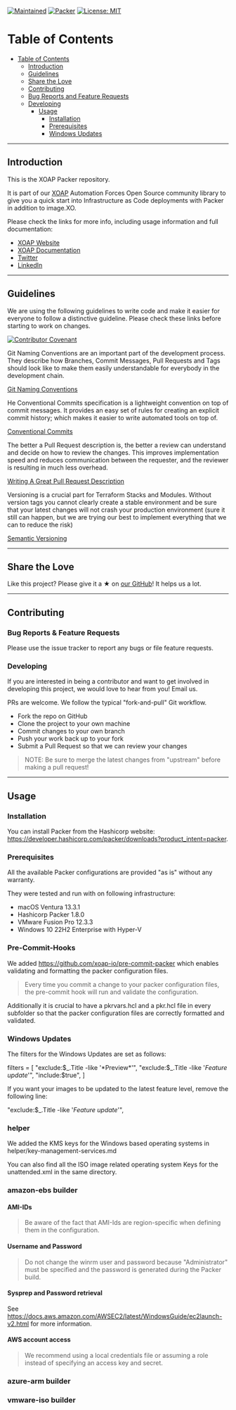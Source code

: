 [![Maintained](https://img.shields.io/badge/Maintained%20by-XOAP-success)](https://xoap.io)
[![Packer](https://img.shields.io/badge/Packer-%3E%3D1.8.0-blue)](https://packer.io)
[![License: MIT](https://img.shields.io/badge/License-MIT-yellow.svg)](https://opensource.org/licenses/MIT)

# Table of Contents

- [Table of Contents](#table-of-contents)
  - [Introduction](#introduction)
  - [Guidelines](#guidelines)
  - [Share the Love](#share-the-love)
  - [Contributing](#contributing)
  - [Bug Reports and Feature Requests](#bug-reports--feature-requests)
  - [Developing](#developing)
    - [Usage](#usage)
      - [Installation](#installation)
      - [Prerequisites](#prerequisites)
      - [Windows Updates](#windows-updates)

---

## Introduction

This is the XOAP Packer repository.

It is part of our [XOAP](https://xoap.io) Automation Forces Open Source community library to give you a quick start into Infrastructure as Code deployments with Packer in addition to image.XO.

Please check the links for more info, including usage information and full documentation:

- [XOAP Website](https://xoap.io)
- [XOAP Documentation](https://docs.xoap.io)
- [Twitter](https://twitter.com/xoap_io)
- [LinkedIn](https://www.linkedin.com/company/xoap_io)

---

## Guidelines

We are using the following guidelines to write code and make it easier for everyone to follow a distinctive guideline.
Please check these links before starting to work on changes.

[![Contributor Covenant](https://img.shields.io/badge/Contributor%20Covenant-2.1-4baaaa.svg)](CODE_OF_CONDUCT.md)

Git Naming Conventions are an important part of the development process.
They describe how Branches, Commit Messages,
Pull Requests and Tags should look like to make them easily understandable for everybody in the development chain.

[Git Naming Conventions](https://namingconvention.org/git/)

He Conventional Commits specification is a lightweight convention on top of commit messages.
It provides an easy set of rules for creating an explicit commit history; which makes it easier to write automated tools on top of.

[Conventional Commits](https://www.conventionalcommits.org/en/v1.0.0/)

The better a Pull Request description is, the better a review can understand and decide on how to review the changes.
This improves implementation speed and reduces communication between the requester,
and the reviewer is resulting in much less overhead.

[Writing A Great Pull Request Description](https://www.pullrequest.com/blog/writing-a-great-pull-request-description/)

Versioning is a crucial part for Terraform Stacks and Modules.
Without version tags you cannot clearly create a stable environment
and be sure that your latest changes will not crash your production environment (sure it still can happen,
but we are trying our best to implement everything that we can to reduce the risk)

[Semantic Versioning](https://semver.org)

---

## Share the Love

Like this project? 
Please give it a ★ on [our GitHub](https://github.com/xoap-io/xoap-uberagent-kibana-dashboards)! 
It helps us a lot.

---

## Contributing

### Bug Reports & Feature Requests

Please use the issue tracker to report any bugs or file feature requests.

### Developing

If you are interested in being a contributor and want to get involved in developing this project, we would love to hear from you! Email us.

PRs are welcome. We follow the typical "fork-and-pull" Git workflow.

- Fork the repo on GitHub
- Clone the project to your own machine
- Commit changes to your own branch
- Push your work back up to your fork
- Submit a Pull Request so that we can review your changes

> NOTE: Be sure to merge the latest changes from "upstream" before making a pull request!

---

## Usage

### Installation

You can install Packer from the Hashicorp website: https://developer.hashicorp.com/packer/downloads?product_intent=packer.

### Prerequisites

All the available Packer configurations are provided "as is" without any warranty.

They were tested and run with on following infrastructure:

- macOS Ventura 13.3.1
- Hashicorp Packer 1.8.0
- VMware Fusion Pro 12.3.3
- Windows 10 22H2 Enterprise with Hyper-V

### Pre-Commit-Hooks

We added https://github.com/xoap-io/pre-commit-packer which enables validating and formatting the packer configuration files.

> Every time you commit a change to your packer configuration files, the pre-commit hook will run and validate the configuration.

Additionally it is crucial to have a pkrvars.hcl and a pkr.hcl file in every subfolder so that the packer configuration files are correctly formatted and validated.

### Windows Updates

The filters for the Windows Updates are set as follows:

filters = [
"exclude:$_.Title -like '*Preview*'",
"exclude:$_.Title -like '*Feature update*'",
"include:$true",
]

If you want your images to be updated to the latest feature level, remove the following line:

"exclude:$\_.Title -like '_Feature update_'",

### helper

We added the KMS keys for the Windows based operating systems in helper/key-management-services.md

You can also find all the ISO image related operating system Keys for the unattended.xml in the same directory.

### amazon-ebs builder

#### AMI-IDs

> Be aware of the fact that AMI-Ids are region-specific when defining them in the configuration.

#### Username and Password

> Do not change the winrm user and password because "Administrator" must be specified and the password is generated during the Packer build.

#### Sysprep and Password retrieval

See https://docs.aws.amazon.com/AWSEC2/latest/WindowsGuide/ec2launch-v2.html for more information.

#### AWS account access

> We recommend using a local credentials file or assuming a role instead of specifying an access key and secret.

### azure-arm builder

### vmware-iso builder
